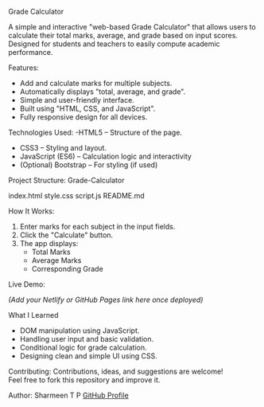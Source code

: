  Grade Calculator

A simple and interactive "web-based Grade Calculator" that allows users to calculate their total marks, average, and grade based on input scores.  
Designed for students and teachers to easily compute academic performance.

 Features:
- Add and calculate marks for multiple subjects.  
- Automatically displays "total, average, and grade".
- Simple and user-friendly interface.  
- Built using "HTML, CSS, and JavaScript".  
- Fully responsive design for all devices.  

 Technologies Used:
-HTML5 – Structure of the page. 
- CSS3 – Styling and layout.  
- JavaScript (ES6) – Calculation logic and interactivity  
- (Optional) Bootstrap – For styling (if used)

 Project Structure:
Grade-Calculator

index.html
style.css
script.js
README.md

 How It Works:
1. Enter marks for each subject in the input fields.  
2. Click the "Calculate" button.  
3. The app displays:
   - Total Marks  
   - Average Marks  
   - Corresponding Grade  

 Live Demo:

*(Add your Netlify or GitHub Pages link here once deployed)*

 What I Learned
- DOM manipulation using JavaScript. 
- Handling user input and basic validation.  
- Conditional logic for grade calculation.  
- Designing clean and simple UI using CSS.  

 Contributing:
Contributions, ideas, and suggestions are welcome!  
Feel free to fork this repository and improve it.

 Author:
Sharmeen T P 
[GitHub Profile](https://github.com/sharmeentp)
